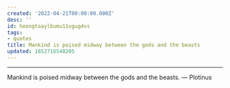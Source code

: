 ```yaml
---
created: '2022-04-21T00:00:00.000Z'
desc: ''
id: heongtaaylbumu11vgug4vs
tags:
- quotes
title: Mankind is poised midway between the gods and the beasts
updated: 1652716548205
---
```

   
***   
   
Mankind is poised midway between the gods and the beasts.  — Plotinus